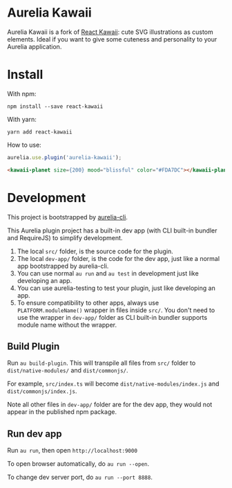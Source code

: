 # Aurelia Kawaii

Aurelia Kawaii is a fork of [React Kawaii](https://github.com/miukimiu/react-kawaii): cute SVG illustrations as custom elements. Ideal if you want to give some cuteness and personality to your Aurelia application.

# Install

With npm:

```
npm install --save react-kawaii
```

With yarn:

```
yarn add react-kawaii
```

How to use:

```js
aurelia.use.plugin('aurelia-kawaii');
```

```html
<kawaii-planet size={200} mood="blissful" color="#FDA7DC"></kawaii-planet>
```

# Development

This project is bootstrapped by [aurelia-cli](https://github.com/aurelia/cli).

This Aurelia plugin project has a built-in dev app (with CLI built-in bundler and RequireJS) to simplify development.

1. The local `src/` folder, is the source code for the plugin.
2. The local `dev-app/` folder, is the code for the dev app, just like a normal app bootstrapped by aurelia-cli.
3. You can use normal `au run` and `au test` in development just like developing an app.
4. You can use aurelia-testing to test your plugin, just like developing an app.
5. To ensure compatibility to other apps, always use `PLATFORM.moduleName()` wrapper in files inside `src/`. You don't need to use the wrapper in `dev-app/` folder as CLI built-in bundler supports module name without the wrapper.

## Build Plugin

Run `au build-plugin`. This will transpile all files from `src/` folder to `dist/native-modules/` and `dist/commonjs/`.

For example, `src/index.ts` will become `dist/native-modules/index.js` and `dist/commonjs/index.js`.

Note all other files in `dev-app/` folder are for the dev app, they would not appear in the published npm package.

## Run dev app

Run `au run`, then open `http://localhost:9000`

To open browser automatically, do `au run --open`.

To change dev server port, do `au run --port 8888`.



